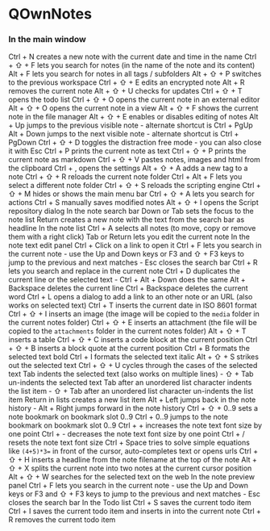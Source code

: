 QOwnNotes
=========

### In the main window
Ctrl + N creates a new note with the current date and time in the name
Ctrl + ⇧ + F lets you search for notes (in the name of the note and its content)
Alt + F lets you search for notes in all tags / subfolders
Alt + ⇧ + P switches to the previous workspace
Ctrl + ⇧ + E edits an encrypted note
Alt + R removes the current note
Alt + ⇧ + U checks for updates
Ctrl + ⇧ + T opens the todo list
Ctrl + ⇧ + O opens the current note in an external editor
Alt + ⇧ + O opens the current note in a view
Alt + ⇧ + F shows the current note in the file manager
Alt + ⇧ + E enables or disables editing of notes
Alt + Up jumps to the previous visible note - alternate shortcut is Ctrl + PgUp
Alt + Down jumps to the next visible note - alternate shortcut is Ctrl + PgDown
Ctrl + ⇧ + D toggles the distraction free mode - you can also close it with Esc
Ctrl + P prints the current note as text
Ctrl + ⇧ + P prints the current note as markdown
Ctrl + ⇧ + V pastes notes, images and html from the clipboard
Ctrl + , opens the settings
Alt + ⇧ + A adds a new tag to a note
Ctrl + ⇧ + R reloads the current note folder
Ctrl + Alt + F lets you select a different note folder
Ctrl + ⇧ + S reloads the scripting engine
Ctrl + ⇧ + M hides or shows the main menu bar
Ctrl + ⇧ + A lets you search for actions
Ctrl + S manually saves modified notes
Alt + ⇧ + I opens the Script repository dialog
In the note search bar
Down or Tab sets the focus to the note list
Return creates a new note with the text from the search bar as headline
In the note list
Ctrl + A selects all notes (to move, copy or remove them with a right click)
Tab or Return lets you edit the current note
In the note text edit panel
Ctrl + Click on a link to open it
Ctrl + F lets you search in the current note - use the Up and Down keys or F3 and ⇧ + F3 keys to jump to the previous and next matches - Esc closes the search bar
Ctrl + R lets you search and replace in the current note
Ctrl + D duplicates the current line or the selected text - Ctrl + Alt + Down does the same
Alt + Backspace deletes the current line
Ctrl + Backspace deletes the current word
Ctrl + L opens a dialog to add a link to an other note or an URL (also works on selected text)
Ctrl + T inserts the current date in ISO 8601 format
Ctrl + ⇧ + I inserts an image (the image will be copied to the `media` folder in the current notes folder)
Ctrl + ⇧ + E inserts an attachment (the file will be copied to the `attachments` folder in the current notes folder)
Alt + ⇧ + T inserts a table
Ctrl + ⇧ + C inserts a code block at the current position
Ctrl + ⇧ + B inserts a block quote at the current position
Ctrl + B formats the selected text bold
Ctrl + I formats the selected text italic
Alt + ⇧ + S strikes out the selected text
Ctrl + ⇧ + U cycles through the cases of the selected text
Tab indents the selected text (also works on multiple lines) - ⇧ + Tab un-indents the selected text
Tab after an unordered list character indents the list item - ⇧ + Tab after an unordered list character un-indents the list item
Return in lists creates a new list item
Alt + Left jumps back in the note history - Alt + Right jumps forward in the note history
Ctrl + ⇧ + 0..9 sets a note bookmark on bookmark slot 0..9
Ctrl + 0..9 jumps to the note bookmark on bookmark slot 0..9
Ctrl + + increases the note text font size by one point
Ctrl + - decreases the note text font size by one point
Ctrl + / resets the note text font size
Ctrl + Space tries to solve simple equations like `(4+5)*3=` in front of the cursor, auto-completes text or opens urls
Ctrl + ⇧ + H inserts a headline from the note filename at the top of the note
Alt + ⇧ + X splits the current note into two notes at the current cursor position
Alt + ⇧ + W searches for the selected text on the web
In the note preview panel
Ctrl + F lets you search in the current note - use the Up and Down keys or F3 and ⇧ + F3 keys to jump to the previous and next matches - Esc closes the search bar
In the Todo list
Ctrl + S saves the current todo item
Ctrl + I saves the current todo item and inserts in into the current note
Ctrl + R removes the current todo item